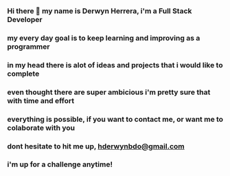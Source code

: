 ### Hi there 👋 my name is Derwyn Herrera, i'm a Full Stack Developer
### my every day goal is to keep learning and improving as a programmer
### in my head there is alot of ideas and projects that i would like to complete
### even thought there are super ambicious i'm pretty sure that with time and effort
### everything is possible, if you want to contact me, or want me to colaborate with you
### dont hesitate to hit me up, hderwynbdo@gmail.com
### i'm up for a challenge anytime!

<!--
**HDerwyn/HDerwyn** is a ✨ _special_ ✨ repository because its `README.md` (this file) appears on your GitHub profile.

Here are some ideas to get you started:

- 🔭 I’m currently working on ...
- 🌱 I’m currently learning ...
- 👯 I’m looking to collaborate on ...
- 🤔 I’m looking for help with ...
- 💬 Ask me about ...
- 📫 How to reach me: ...
- 😄 Pronouns: ...
- ⚡ Fun fact: ...
-->
